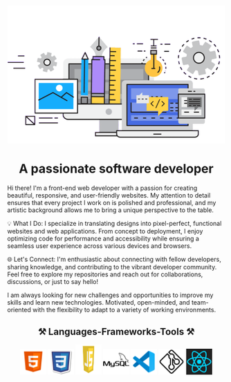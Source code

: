 
<!---
FrostyFeet-coder/FrostyFeet-coder is a ✨ special ✨ repository because its `README.md` (this file) appears on your GitHub profile.
You can click the Preview link to take a look at your changes.

- 👋 Hi, I’m @FrostyFeet-coder new at this platform and still exploring ^_^
- 👀 I’m interested in learning more about programming 
- 🌱 I’m currently learning javascript
- 💞️ I’m looking to collaborate on diff projects related to javascipt html css and node.js 
- 📫 How to reach me 

--->
<p align="center">
<img src="Images/website-development.webp">
</p>
<h1 align="center">
   A passionate software developer
</h1>
<p>
   Hi there! I'm a front-end web developer with a passion for creating beautiful, responsive, and user-friendly websites. My attention to detail ensures that every project I work on is polished and professional, and my artistic background allows me to bring a unique perspective to the table.

   💡 What I Do: I specialize in translating designs into pixel-perfect, functional websites and web applications. From concept to deployment, I enjoy optimizing code for performance and accessibility while ensuring a seamless user experience across various devices and browsers.

🌐 Let's Connect: I'm enthusiastic about connecting with fellow developers, sharing knowledge, and contributing to the vibrant developer community. Feel free to explore my repositories and reach out for collaborations, discussions, or just to say hello!


</p>

<p>
   I am always looking for new challenges and opportunities to improve my skills and learn new technologies. Motivated, open-minded, and team-oriented with the flexibility to adapt to a variety of working environments.
</p>
<h2 align="center">
   ⚒ Languages-Frameworks-Tools ⚒
</h2>
<p align="center">
   <img src="Images/html.png" width="60" height="60">
   <img src="Images/css.png" width="60" height="60">
   <img src="Images/java script.png" width="60" height="70">
   <img src="Images/mysql.png" width="60" height="60">
   <img src="Images/visual stodio.png" width="60" height="60">
   <img src="Images/git.png" width="60" height="60">
   <img src="Images/282599.webp" width="60" height="60">
</p>
<br>
